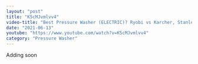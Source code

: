```yaml
---
layout: "post"
title: "K5cMJvmlvv4"
video-title: "Best Pressure Washer (ELECTRIC)? Ryobi vs Karcher, Stanley, Sun Joe, WEN, CAT  WORX"
date: "2021-06-13"
youtube: "https://www.youtube.com/watch?v=K5cMJvmlvv4"
category: "Pressure Washer"
---
```

<div class="space-y-1"><p class="text-gray-400">Adding soon</p></div>